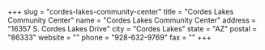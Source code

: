 +++
slug = "cordes-lakes-community-center"
title = "Cordes Lakes Community Center"
name = "Cordes Lakes Community Center"
address = "16357 S. Cordes Lakes Drive"
city = "Cordes Lakes"
state = "AZ"
postal = "86333"
website = ""
phone = "928-632-9769"
fax = ""
+++
